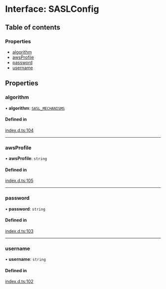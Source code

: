 # Interface: SASLConfig

## Table of contents

### Properties

- [algorithm](SASLConfig.md#algorithm)
- [awsProfile](SASLConfig.md#awsprofile)
- [password](SASLConfig.md#password)
- [username](SASLConfig.md#username)

## Properties

### algorithm

• **algorithm**: [`SASL_MECHANISMS`](../enums/SASL_MECHANISMS.md)

#### Defined in

[index.d.ts:104](https://github.com/mostafa/xk6-kafka/blob/main/api-docs/index.d.ts#L104)

---

### awsProfile

• **awsProfile**: `string`

#### Defined in

[index.d.ts:105](https://github.com/mostafa/xk6-kafka/blob/main/api-docs/index.d.ts#L105)

---

### password

• **password**: `string`

#### Defined in

[index.d.ts:103](https://github.com/mostafa/xk6-kafka/blob/main/api-docs/index.d.ts#L103)

---

### username

• **username**: `string`

#### Defined in

[index.d.ts:102](https://github.com/mostafa/xk6-kafka/blob/main/api-docs/index.d.ts#L102)
